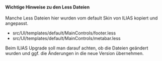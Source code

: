 #### Wichtige Hinweise zu den Less Dateien
Manche Less Dateien hier wurden vom default Skin von ILIAS kopiert und angepasst.
- src/UI/templates/default/MainControls/footer.less
- src/UI/templates/default/MainControls/metabar.less

Beim ILIAS Upgrade soll man darauf achten, ob die Dateien geändert wurden und ggf. die Änderungen in die neue Version übernehmen.